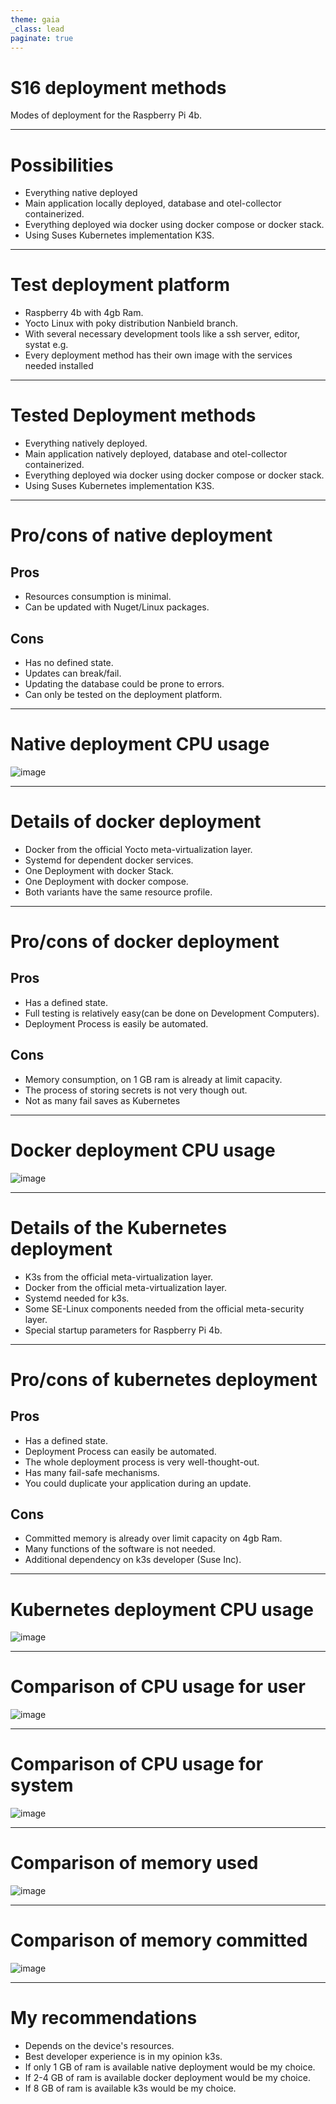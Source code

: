 ```yaml
---
theme: gaia
_class: lead
paginate: true
---
```


# S16 deployment methods

Modes of deployment for the Raspberry Pi 4b.

---

# Possibilities

- Everything native deployed
- Main application locally deployed, database and otel-collector containerized.
- Everything deployed wia docker using docker compose or docker stack.
- Using Suses Kubernetes implementation K3S.

---

# Test deployment platform

- Raspberry 4b with 4gb Ram.
- Yocto Linux with poky distribution Nanbield branch.
- With several necessary development tools like a ssh server, editor, systat e.g.
- Every deployment method has their own image with the services needed installed

---

# Tested Deployment methods

- Everything natively deployed.
- Main application natively deployed, database and otel-collector containerized.
- Everything deployed wia docker using docker compose or docker stack.
- Using Suses Kubernetes implementation K3S.

---

# Pro/cons of native deployment

## **Pros**

- Resources consumption is minimal.
- Can be updated with Nuget/Linux packages.

## **Cons**

- Has no defined state.
- Updates can break/fail.
- Updating the database could be prone to errors.
- Can only be tested on the deployment platform.

---

# Native deployment CPU usage

![image](native-cpu.png)

---

# Details of docker deployment

- Docker from the official Yocto meta-virtualization  layer.
- Systemd for dependent docker services.
- One Deployment with docker Stack.
- One Deployment with docker compose.
- Both variants have the same resource profile.

---

# Pro/cons of docker deployment

## **Pros**

- Has a defined state.
- Full testing is relatively easy(can be done on Development Computers).
- Deployment Process is easily be automated.

## **Cons**

- Memory consumption, on 1 GB ram is already at limit capacity.
- The process of storing secrets is not very though out.
- Not as many fail saves as Kubernetes

---

# Docker deployment CPU usage

![image](native-cpu.png)

---

# Details of the Kubernetes deployment

- K3s from the official meta-virtualization layer.
- Docker from the official meta-virtualization layer.
- Systemd needed for k3s.
- Some SE-Linux components needed from the official meta-security layer.
- Special startup parameters for Raspberry Pi 4b.

---

# Pro/cons of kubernetes deployment

## **Pros**

- Has a defined state.
- Deployment Process can easily be automated.
- The whole deployment process is very well-thought-out.
- Has many fail-safe mechanisms.
- You could duplicate your application during an update.

## **Cons**

- Committed memory is already over limit capacity on 4gb Ram.
- Many functions of the software is not needed.
- Additional dependency on k3s developer (Suse Inc).

---

# Kubernetes deployment CPU usage

![image](k3s-cpu.png)

---

# Comparison of CPU usage for user

![image](all-cpu-user.png)

---

# Comparison of CPU usage for system

![image](all-cpu-sys.png)

---

# Comparison of memory used

![image](all-memory-used.png)

---

# Comparison of memory committed

![image](all-memory-committed.png)

---

# My recommendations

- Depends on the device's resources.
- Best developer experience is in my opinion k3s.
- If only 1 GB of ram is available native deployment would be my choice.
- If 2-4 GB of ram is available docker deployment would be my choice.
- If 8 GB of ram is available k3s would be my choice.
